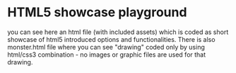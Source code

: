# HTML5 showcase playground

you can see here an html file (with included assets) which is coded as short showcase of html5 introduced options and functionalities. 
There is also monster.html file where you can see "drawing" coded only by using html/css3 combination - no images or graphic files are used for that drawing.
